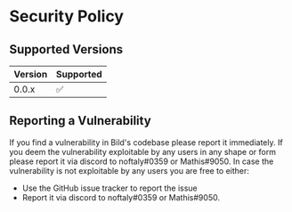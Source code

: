 # Security Policy

## Supported Versions

| Version | Supported          |
| ------- | ------------------ |
| 0.0.x   | :white_check_mark: |

## Reporting a Vulnerability

If you find a vulnerability in Bild's codebase please report it immediately.
If you deem the vulnerability exploitable by any users in any shape or form
please report it via discord to noftaly#0359 or Mathis#9050.
In case the vulnerability is not exploitable by any users you are free to either:

- Use the GitHub issue tracker to report the issue
- Report it via discord to noftaly#0359 or Mathis#9050.
